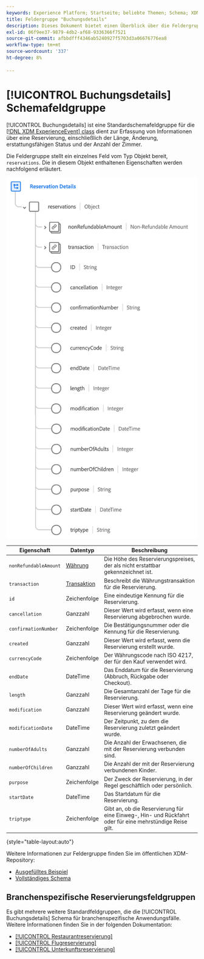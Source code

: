 ```yaml
---
keywords: Experience Platform; Startseite; beliebte Themen; Schema; XDM; ExperienceEvent; Felder; Schemas; Schemas; Schema-Design; Feldergruppe; Feldergruppe; Reservierung; Reservierungsdetails;
title: Feldergruppe "Buchungsdetails"
description: Dieses Dokument bietet einen Überblick über die Feldergruppe "Buchungsdetails".
exl-id: 06f9ee37-9879-4db2-af68-9336366f7521
source-git-commit: afbbdfff4346ab5240927f5703d3a06676776ea8
workflow-type: tm+mt
source-wordcount: '337'
ht-degree: 8%

---
```


# [!UICONTROL Buchungsdetails] Schemafeldgruppe

[!UICONTROL Buchungsdetails] ist eine Standardschemafeldgruppe für die [[!DNL XDM ExperienceEvent] class](../../classes/experienceevent.md) dient zur Erfassung von Informationen über eine Reservierung, einschließlich der Länge, Änderung, erstattungsfähigen Status und der Anzahl der Zimmer.

Die Feldergruppe stellt ein einzelnes Feld vom Typ Objekt bereit, `reservations`. Die in diesem Objekt enthaltenen Eigenschaften werden nachfolgend erläutert.

![Struktur der Buchungsdetails](../../images/field-groups/reservation-details.png)

| Eigenschaft | Datentyp | Beschreibung |
| --- | --- | --- |
| `nonRefundableAmount` | [Währung](../../data-types/currency.md) | Die Höhe des Reservierungspreises, der als nicht erstattbar gekennzeichnet ist. |
| `transaction` | [Transaktion](../../data-types/transaction.md) | Beschreibt die Währungstransaktion für die Reservierung. |
| `id` | Zeichenfolge | Eine eindeutige Kennung für die Reservierung. |
| `cancellation` | Ganzzahl | Dieser Wert wird erfasst, wenn eine Reservierung abgebrochen wurde. |
| `confirmationNumber` | Zeichenfolge | Die Bestätigungsnummer oder die Kennung für die Reservierung. |
| `created` | Ganzzahl | Dieser Wert wird erfasst, wenn die Reservierung erstellt wurde. |
| `currencyCode` | Zeichenfolge | Der Währungscode nach ISO 4217, der für den Kauf verwendet wird. |
| `endDate` | DateTime | Das Enddatum für die Reservierung (Abbruch, Rückgabe oder Checkout). |
| `length` | Ganzzahl | Die Gesamtanzahl der Tage für die Reservierung. |
| `modification` | Ganzzahl | Dieser Wert wird erfasst, wenn eine Reservierung geändert wurde. |
| `modificationDate` | DateTime | Der Zeitpunkt, zu dem die Reservierung zuletzt geändert wurde. |
| `numberOfAdults` | Ganzzahl | Die Anzahl der Erwachsenen, die mit der Reservierung verbunden sind. |
| `numberOfChildren` | Ganzzahl | Die Anzahl der mit der Reservierung verbundenen Kinder. |
| `purpose` | Zeichenfolge | Der Zweck der Reservierung, in der Regel geschäftlich oder persönlich. |
| `startDate` | DateTime | Das Startdatum für die Reservierung. |
| `triptype` | Zeichenfolge | Gibt an, ob die Reservierung für eine Einweg-, Hin- und Rückfahrt oder für eine mehrstündige Reise gilt. |

{style=&quot;table-layout:auto&quot;}

Weitere Informationen zur Feldergruppe finden Sie im öffentlichen XDM-Repository:

* [Ausgefülltes Beispiel](https://github.com/adobe/xdm/blob/master/components/fieldgroups/experience-event/industry-verticals/experienceevent-reservation-details.example.1.json)
* [Vollständiges Schema](https://github.com/adobe/xdm/blob/master/components/fieldgroups/experience-event/industry-verticals/experienceevent-reservation-details.schema.json)

## Branchenspezifische Reservierungsfeldgruppen

Es gibt mehrere weitere Standardfeldgruppen, die die [!UICONTROL Buchungsdetails] Schema für branchenspezifische Anwendungsfälle. Weitere Informationen finden Sie in der folgenden Dokumentation:

* [[!UICONTROL Restaurantreservierung]](./dining-reservation.md)
* [[!UICONTROL Flugreservierung]](./flight-reservation.md)
* [[!UICONTROL Unterkunftsreservierung]](./lodging-reservation.md)
